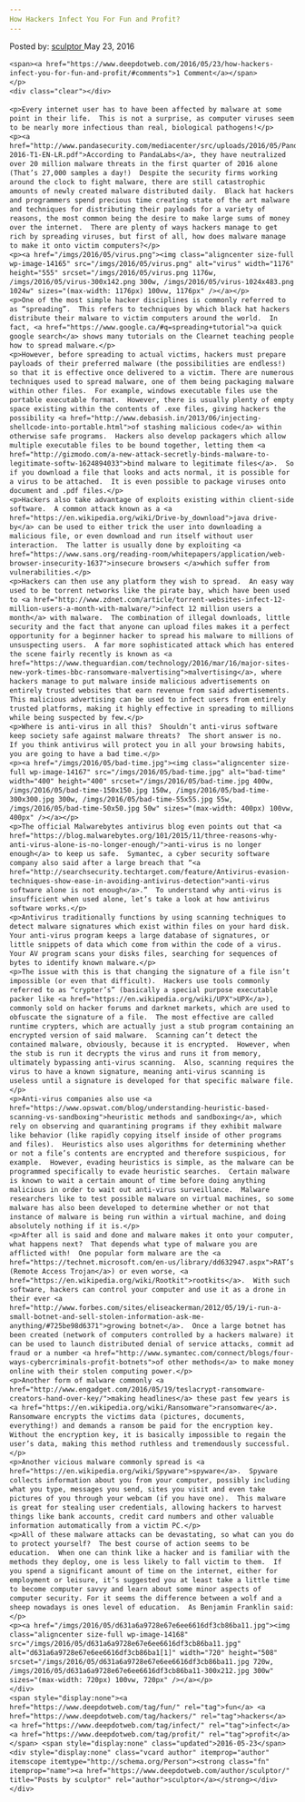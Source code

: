 ```yaml
---
How Hackers Infect You For Fun and Profit?
---
```

<article class="post-listing post-14162 post type-post status-publish format-standard has-post-thumbnail hentry  tag-fun tag-hackers tag-infect tag-profit">
    <div class="post-inner">
        <span>Posted by: <a href="https://www.deepdotweb.com/author/sculptor/" title="">sculptor </a></span>
    <span>May 23, 2016</span>
    
    <span><a href="https://www.deepdotweb.com/2016/05/23/how-hackers-infect-you-for-fun-and-profit/#comments">1 Comment</a></span>
    </p>
    <div class="clear"></div>
    
    <p>Every internet user has to have been affected by malware at some point in their life.  This is not a surprise, as computer viruses seem to be nearly more infectious than real, biological pathogens!</p>
    <p><a href="http://www.pandasecurity.com/mediacenter/src/uploads/2016/05/Pandalabs-2016-T1-EN-LR.pdf">According to PandaLabs</a>, they have neutralized over 20 million malware threats in the first quarter of 2016 alone (That’s 27,000 samples a day!)  Despite the security firms working around the clock to fight malware, there are still catastrophic amounts of newly created malware distributed daily.  Black hat hackers and programmers spend precious time creating state of the art malware and techniques for distributing their payloads for a variety of reasons, the most common being the desire to make large sums of money over the internet.  There are plenty of ways hackers manage to get rich by spreading viruses, but first of all, how does malware manage to make it onto victim computers?</p>
    <p><a href="/imgs/2016/05/virus.png"><img class="aligncenter size-full wp-image-14165" src="/imgs/2016/05/virus.png" alt="virus" width="1176" height="555" srcset="/imgs/2016/05/virus.png 1176w, /imgs/2016/05/virus-300x142.png 300w, /imgs/2016/05/virus-1024x483.png 1024w" sizes="(max-width: 1176px) 100vw, 1176px" /></a></p>
    <p>One of the most simple hacker disciplines is commonly referred to as “spreading”.  This refers to techniques by which black hat hackers distribute their malware to victim computers around the world.  In fact, <a href="https://www.google.ca/#q=spreading+tutorial">a quick google search</a> shows many tutorials on the Clearnet teaching people how to spread malware.</p>
    <p>However, before spreading to actual victims, hackers must prepare payloads of their preferred malware (the possibilities are endless!) so that it is effective once delivered to a victim. There are numerous techniques used to spread malware, one of them being packaging malware within other files.  For example, windows executable files use the portable executable format.  However, there is usually plenty of empty space existing within the contents of .exe files, giving hackers the possibility <a href="http://www.debasish.in/2013/06/injecting-shellcode-into-portable.html">of stashing malicious code</a> within otherwise safe programs.  Hackers also develop packagers which allow multiple executable files to be bound together, letting them <a href="http://gizmodo.com/a-new-attack-secretly-binds-malware-to-legitimate-softw-1624894033">bind malware to legitimate files</a>.  So if you download a file that looks and acts normal, it is possible for a virus to be attached.  It is even possible to package viruses onto document and .pdf files.</p>
    <p>Hackers also take advantage of exploits existing within client-side software.  A common attack known as a <a href="https://en.wikipedia.org/wiki/Drive-by_download">java drive-by</a> can be used to either trick the user into downloading a malicious file, or even download and run itself without user interaction.  The latter is usually done by exploiting <a href="https://www.sans.org/reading-room/whitepapers/application/web-browser-insecurity-1637">insecure browsers </a>which suffer from vulnerabilities.</p>
    <p>Hackers can then use any platform they wish to spread.  An easy way used to be torrent networks like the pirate bay, which have been used to <a href="http://www.zdnet.com/article/torrent-websites-infect-12-million-users-a-month-with-malware/">infect 12 million users a month</a> with malware.  The combination of illegal downloads, little security and the fact that anyone can upload files makes it a perfect opportunity for a beginner hacker to spread his malware to millions of unsuspecting users.  A far more sophisticated attack which has entered the scene fairly recently is known as <a href="https://www.theguardian.com/technology/2016/mar/16/major-sites-new-york-times-bbc-ransomware-malvertising">malvertising</a>, where hackers manage to put malware inside malicious advertisements on entirely trusted websites that earn revenue from said advertisements.  This malicious advertising can be used to infect users from entirely trusted platforms, making it highly effective in spreading to millions while being suspected by few.</p>
    <p>Where is anti-virus in all this?  Shouldn’t anti-virus software keep society safe against malware threats?  The short answer is no.  If you think antivirus will protect you in all your browsing habits, you are going to have a bad time.</p>
    <p><a href="/imgs/2016/05/bad-time.jpg"><img class="aligncenter size-full wp-image-14167" src="/imgs/2016/05/bad-time.jpg" alt="bad-time" width="400" height="400" srcset="/imgs/2016/05/bad-time.jpg 400w, /imgs/2016/05/bad-time-150x150.jpg 150w, /imgs/2016/05/bad-time-300x300.jpg 300w, /imgs/2016/05/bad-time-55x55.jpg 55w, /imgs/2016/05/bad-time-50x50.jpg 50w" sizes="(max-width: 400px) 100vw, 400px" /></a></p>
    <p>The official Malwarebytes antivirus blog even points out that <a href="https://blog.malwarebytes.org/101/2015/11/three-reasons-why-anti-virus-alone-is-no-longer-enough/">anti-virus is no longer enough</a> to keep us safe.  Symantec, a cyber security software company also said after a large breach that “<a href="http://searchsecurity.techtarget.com/feature/Antivirus-evasion-techniques-show-ease-in-avoiding-antivirus-detection">anti-virus software alone is not enough</a>.”  To understand why anti-virus is insufficient when used alone, let’s take a look at how antivirus software works.</p>
    <p>Antivirus traditionally functions by using scanning techniques to detect malware signatures which exist within files on your hard disk.  Your anti-virus program keeps a large database of signatures, or little snippets of data which come from within the code of a virus.  Your AV program scans your disks files, searching for sequences of bytes to identify known malware.</p>
    <p>The issue with this is that changing the signature of a file isn’t impossible (or even that difficult).  Hackers use tools commonly referred to as “crypter’s” (basically a special purpose executable packer like <a href="https://en.wikipedia.org/wiki/UPX">UPX</a>), commonly sold on hacker forums and darknet markets, which are used to obfuscate the signature of a file.  The most effective are called runtime crypters, which are actually just a stub program containing an encrypted version of said malware.  Scanning can’t detect the contained malware, obviously, because it is encrypted.  However, when the stub is run it decrypts the virus and runs it from memory, ultimately bypassing anti-virus scanning.  Also, scanning requires the virus to have a known signature, meaning anti-virus scanning is useless until a signature is developed for that specific malware file.</p>
    <p>Anti-virus companies also use <a href="https://www.opswat.com/blog/understanding-heuristic-based-scanning-vs-sandboxing">heuristic methods and sandboxing</a>, which rely on observing and quarantining programs if they exhibit malware like behavior (like rapidly copying itself inside of other programs and files).  Heuristics also uses algorithms for determining whether or not a file’s contents are encrypted and therefore suspicious, for example.  However, evading heuristics is simple, as the malware can be programmed specifically to evade heuristic searches.  Certain malware is known to wait a certain amount of time before doing anything malicious in order to wait out anti-virus surveillance.  Malware researchers like to test possible malware on virtual machines, so some malware has also been developed to determine whether or not that instance of malware is being run within a virtual machine, and doing absolutely nothing if it is.</p>
    <p>After all is said and done and malware makes it onto your computer, what happens next?  That depends what type of malware you are afflicted with!  One popular form malware are the <a href="https://technet.microsoft.com/en-us/library/dd632947.aspx">RAT’s (Remote Access Trojan</a>) or even worse, <a href="https://en.wikipedia.org/wiki/Rootkit">rootkits</a>.  With such software, hackers can control your computer and use it as a drone in their ever <a href="http://www.forbes.com/sites/eliseackerman/2012/05/19/i-run-a-small-botnet-and-sell-stolen-information-ask-me-anything/#725be98d6371">growing botnet</a>.  Once a large botnet has been created (network of computers controlled by a hackers malware) it can be used to launch distributed denial of service attacks, commit ad fraud or a number <a href="http://www.symantec.com/connect/blogs/four-ways-cybercriminals-profit-botnets">of other methods</a> to make money online with their stolen computing power.</p>
    <p>Another form of malware commonly <a href="http://www.engadget.com/2016/05/19/teslacrypt-ransomware-creators-hand-over-key/">making headlines</a> these past few years is <a href="https://en.wikipedia.org/wiki/Ransomware">ransomware</a>.  Ransomware encrypts the victims data (pictures, documents, everything!) and demands a ransom be paid for the encryption key.  Without the encryption key, it is basically impossible to regain the user’s data, making this method ruthless and tremendously successful.</p>
    <p>Another vicious malware commonly spread is <a href="https://en.wikipedia.org/wiki/Spyware">spyware</a>.  Spyware collects information about you from your computer, possibly including what you type, messages you send, sites you visit and even take pictures of you through your webcam (if you have one).  This malware is great for stealing user credentials, allowing hackers to harvest things like bank accounts, credit card numbers and other valuable information automatically from a victim PC.</p>
    <p>All of these malware attacks can be devastating, so what can you do to protect yourself?  The best course of action seems to be education.  When one can think like a hacker and is familiar with the methods they deploy, one is less likely to fall victim to them.  If you spend a significant amount of time on the internet, either for employment or leisure, it’s suggested you at least take a little time to become computer savvy and learn about some minor aspects of computer security. For it seems the difference between a wolf and a sheep nowadays is ones level of education.  As Benjamin Franklin said:</p>
    <p><a href="/imgs/2016/05/d631a6a9728e67e6ee6616df3cb86ba11.jpg"><img class="aligncenter size-full wp-image-14168" src="/imgs/2016/05/d631a6a9728e67e6ee6616df3cb86ba11.jpg" alt="d631a6a9728e67e6ee6616df3cb86ba1[1]" width="720" height="508" srcset="/imgs/2016/05/d631a6a9728e67e6ee6616df3cb86ba11.jpg 720w, /imgs/2016/05/d631a6a9728e67e6ee6616df3cb86ba11-300x212.jpg 300w" sizes="(max-width: 720px) 100vw, 720px" /></a></p>
    </div>
    <span style="display:none"><a href="https://www.deepdotweb.com/tag/fun/" rel="tag">fun</a> <a href="https://www.deepdotweb.com/tag/hackers/" rel="tag">hackers</a> <a href="https://www.deepdotweb.com/tag/infect/" rel="tag">infect</a> <a href="https://www.deepdotweb.com/tag/profit/" rel="tag">profit</a></span> <span style="display:none" class="updated">2016-05-23</span>
    <div style="display:none" class="vcard author" itemprop="author" itemscope itemtype="http://schema.org/Person"><strong class="fn" itemprop="name"><a href="https://www.deepdotweb.com/author/sculptor/" title="Posts by sculptor" rel="author">sculptor</a></strong></div>
    </div>
</article>

